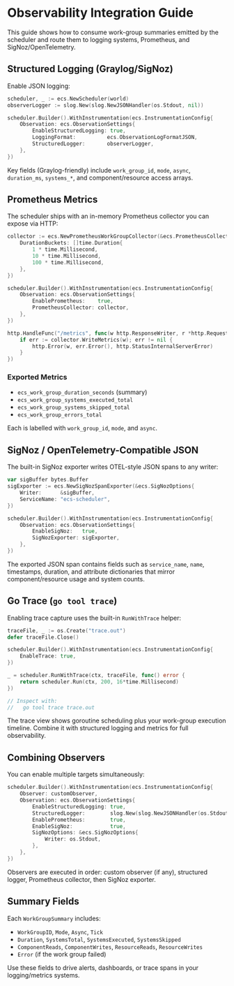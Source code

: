 # Observability Integration Guide

This guide shows how to consume work-group summaries emitted by the scheduler and route them to logging systems, Prometheus, and SigNoz/OpenTelemetry.

## Structured Logging (Graylog/SigNoz)

Enable JSON logging:

```go
scheduler, _ := ecs.NewScheduler(world)
observerLogger := slog.New(slog.NewJSONHandler(os.Stdout, nil))

scheduler.Builder().WithInstrumentation(ecs.InstrumentationConfig{
    Observation: ecs.ObservationSettings{
        EnableStructuredLogging: true,
        LoggingFormat:          ecs.ObservationLogFormatJSON,
        StructuredLogger:       observerLogger,
    },
})
```

Key fields (Graylog-friendly) include `work_group_id`, `mode`, `async`, `duration_ms`, `systems_*`, and component/resource access arrays.

## Prometheus Metrics

The scheduler ships with an in-memory Prometheus collector you can expose via HTTP:

```go
collector := ecs.NewPrometheusWorkGroupCollector(&ecs.PrometheusCollectorOptions{
    DurationBuckets: []time.Duration{
        1 * time.Millisecond,
        10 * time.Millisecond,
        100 * time.Millisecond,
    },
})

scheduler.Builder().WithInstrumentation(ecs.InstrumentationConfig{
    Observation: ecs.ObservationSettings{
        EnablePrometheus:    true,
        PrometheusCollector: collector,
    },
})

http.HandleFunc("/metrics", func(w http.ResponseWriter, r *http.Request) {
    if err := collector.WriteMetrics(w); err != nil {
        http.Error(w, err.Error(), http.StatusInternalServerError)
    }
})
```

### Exported Metrics

- `ecs_work_group_duration_seconds` (summary)
- `ecs_work_group_systems_executed_total`
- `ecs_work_group_systems_skipped_total`
- `ecs_work_group_errors_total`

Each is labelled with `work_group_id`, `mode`, and `async`.

## SigNoz / OpenTelemetry-Compatible JSON

The built-in SigNoz exporter writes OTEL-style JSON spans to any writer:

```go
var sigBuffer bytes.Buffer
sigExporter := ecs.NewSigNozSpanExporter(&ecs.SigNozOptions{
    Writer:      &sigBuffer,
    ServiceName: "ecs-scheduler",
})

scheduler.Builder().WithInstrumentation(ecs.InstrumentationConfig{
    Observation: ecs.ObservationSettings{
        EnableSigNoz:   true,
        SigNozExporter: sigExporter,
    },
})
```

The exported JSON span contains fields such as `service_name`, `name`, timestamps, duration, and attribute dictionaries that mirror component/resource usage and system counts.

## Go Trace (`go tool trace`)

Enabling trace capture uses the built-in `RunWithTrace` helper:

```go
traceFile, _ := os.Create("trace.out")
defer traceFile.Close()

scheduler.Builder().WithInstrumentation(ecs.InstrumentationConfig{
    EnableTrace: true,
})

_ = scheduler.RunWithTrace(ctx, traceFile, func() error {
    return scheduler.Run(ctx, 200, 16*time.Millisecond)
})

// Inspect with:
//   go tool trace trace.out
```

The trace view shows goroutine scheduling plus your work-group execution timeline. Combine it with structured logging and metrics for full observability.

## Combining Observers

You can enable multiple targets simultaneously:

```go
scheduler.Builder().WithInstrumentation(ecs.InstrumentationConfig{
    Observer: customObserver,
    Observation: ecs.ObservationSettings{
        EnableStructuredLogging: true,
        StructuredLogger:        slog.New(slog.NewJSONHandler(os.Stdout, nil)),
        EnablePrometheus:        true,
        EnableSigNoz:            true,
        SigNozOptions: &ecs.SigNozOptions{
            Writer: os.Stdout,
        },
    },
})
```

Observers are executed in order: custom observer (if any), structured logger, Prometheus collector, then SigNoz exporter.

## Summary Fields

Each `WorkGroupSummary` includes:

- `WorkGroupID`, `Mode`, `Async`, `Tick`
- `Duration`, `SystemsTotal`, `SystemsExecuted`, `SystemsSkipped`
- `ComponentReads`, `ComponentWrites`, `ResourceReads`, `ResourceWrites`
- `Error` (if the work group failed)

Use these fields to drive alerts, dashboards, or trace spans in your logging/metrics systems.
